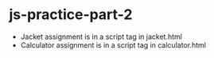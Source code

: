 # js-practice-part-2

- Jacket assignment is in a script tag in jacket.html
- Calculator assignment is in a script tag in calculator.html